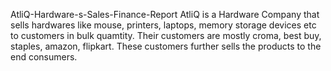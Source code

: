 AtliQ-Hardware-s-Sales-Finance-Report
AtliQ is a Hardware Company that sells hardwares like mouse, printers, laptops, memory storage devices etc to customers in bulk quamtity. Their customers are mostly croma, best buy, staples, amazon, flipkart. These customers further sells the products to the end consumers.
